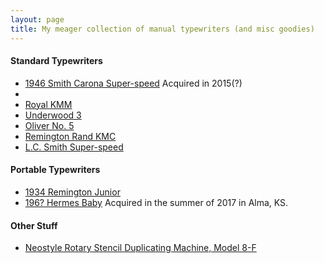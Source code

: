 ```yaml
---
layout: page
title: My meager collection of manual typewriters (and misc goodies)
---
```

#### Standard Typewriters
- [1946 Smith Carona Super-speed](http://typewriterdatabase.com/1946-smith-corona-superspeed.3133.typewriter)
Acquired in 2015(?)
- 
- [Royal KMM](http://typewriterdatabase.com/Royal.KMM.72.bmys)
- [Underwood 3](http://typewriterdatabase.com/Underwood.3.4.bmys)
- [Oliver No. 5](http://typewriterdatabase.com/Oliver.5.3.bmys)
- [Remington Rand KMC](http://typewriterdatabase.com/Remington+Rand.KMC.227.bmys)
- [L.C. Smith Super-speed](http://typewriterdatabase.com/L.C.+Smith.Super-Speed.143.bmys)

#### Portable Typewriters
- [1934 Remington Junior](http://typewriterdatabase.com/1934-remington-junior.6429.typewriter)
- [196? Hermes Baby](http://typewriterdatabase.com/Hermes.Baby.82.bmys)
Acquired in the summer of 2017 in Alma, KS.

#### Other Stuff
- [Neostyle Rotary Stencil Duplicating Machine, Model 8-F](https://www.thehenryford.org/collections-and-research/digital-collections/artifact/402891/)
